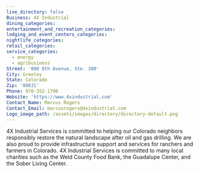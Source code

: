 ```yaml
---
live_directory: false
Business: 4X Industrial
dining_categories:
entertainment_and_recreation_categories:
lodging_and_event_centers_categories:
nightlife_categories:
retail_categories:
service_categories:
  - energy
  - agribusiness
Street: '800 8th Avenue, Ste. 300'
City: Greeley
State: Colorado
Zip: '80631'
Phone: 970-352-1790
Website: 'https://www.4xindustrial.com'
Contact_Name: Marcus Rogers
Contact_Email: marcusrogers@4xindustrial.com
Logo_image_path: /assets/images/directory/directory-default.png
---
```


4X Industrial Services is committed to helping our Colorado neighbors responsibly restore the natural landscape after oil and gas drilling. We are also proud to provide infrastructure support and services for ranchers and farmers in Colorado. 4X Industrial Services is committed to many local charities such as the Weld County Food Bank, the Guadalupe Center, and the Sober Living Center.